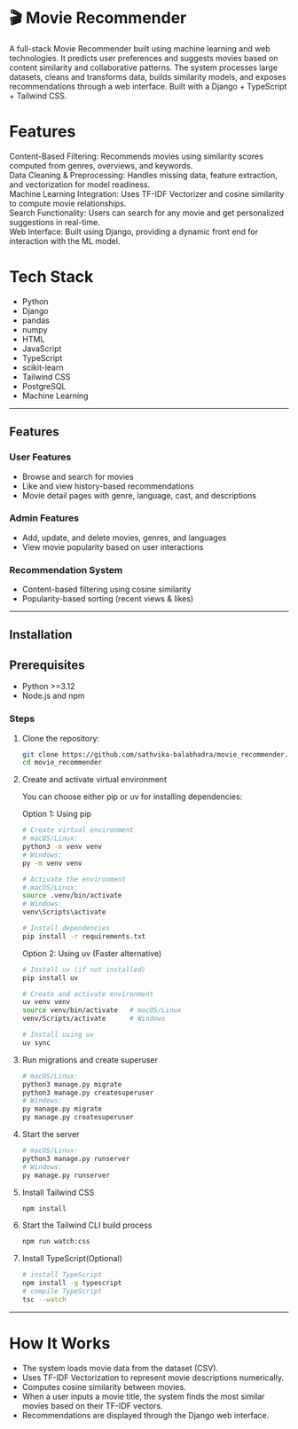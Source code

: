 # 🎬 Movie Recommender

A full-stack Movie Recommender built using machine learning and web technologies. It predicts user preferences and suggests movies based on content similarity and collaborative patterns. The system processes large datasets, cleans and transforms data, builds similarity models, and exposes recommendations through a web interface. Built with a Django + TypeScript + Tailwind CSS.

# Features

 Content-Based Filtering: Recommends movies using similarity scores computed from genres, overviews, and keywords.  
 Data Cleaning & Preprocessing: Handles missing data, feature extraction, and vectorization for model readiness.  
 Machine Learning Integration: Uses TF-IDF Vectorizer and cosine similarity to compute movie relationships.  
 Search Functionality: Users can search for any movie and get personalized suggestions in real-time.  
 Web Interface: Built using Django, providing a dynamic front end for interaction with the ML model.  

# Tech Stack

- Python
- Django
- pandas
- numpy
- HTML
- JavaScript
- TypeScript
- scikit-learn
- Tailwind CSS
- PostgreSQL
- Machine Learning

---

##  Features

### User Features
- Browse and search for movies
- Like and view history-based recommendations
- Movie detail pages with genre, language, cast, and descriptions

### Admin Features
- Add, update, and delete movies, genres, and languages
- View movie popularity based on user interactions

### Recommendation System
- Content-based filtering using cosine similarity
- Popularity-based sorting (recent views & likes)

---

##  Installation

## Prerequisites
- Python >=3.12
- Node.js and npm

### Steps

1. Clone the repository:
   ```bash
   git clone https://github.com/sathvika-balabhadra/movie_recommender.git
   cd movie_recommender
2. Create and activate virtual environment

    You can choose either pip or uv for installing dependencies:
    
    Option 1: Using pip
    ```bash
    # Create virtual environment
    # macOS/Linux:
    python3 -m venv venv
    # Windows:
    py -m venv venv

    # Activate the environment
    # macOS/Linux:
    source .venv/bin/activate
    # Windows:
    venv\Scripts\activate

    # Install dependencies
    pip install -r requirements.txt
    ```

    Option 2: Using uv (Faster alternative)
    ```bash
    # Install uv (if not installed)
    pip install uv

    # Create and activate environment
    uv venv venv
    source venv/bin/activate   # macOS/Linux
    venv/Scripts/activate      # Windows

    # Install using uv
    uv sync
    ```
3. Run migrations and create superuser
    ```bash
    # macOS/Linux:
    python3 manage.py migrate
    python3 manage.py createsuperuser
    # Windows:
    py manage.py migrate
    py manage.py createsuperuser
    ```
4. Start the server
    ```bash
    # macOS/Linux:
    python3 manage.py runserver
    # Windows:
    py manage.py runserver
    ```
5. Install Tailwind CSS
    ```bash
    npm install
    ```
6. Start the Tailwind CLI build process
    ```bash
    npm run watch:css
    ```
7. Install TypeScript(Optional)
    ```bash
    # install TypeScript
    npm install -g typescript
    # compile TypeScript
    tsc --watch
    ```
----
# How It Works

- The system loads movie data from the dataset (CSV).
- Uses TF-IDF Vectorization to represent movie descriptions numerically.
- Computes cosine similarity between movies.
- When a user inputs a movie title, the system finds the most similar movies based on their TF-IDF vectors.
- Recommendations are displayed through the Django web interface.

